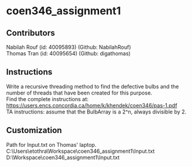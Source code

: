 # coen346_assignment1  
## Contributors  
Nabilah Rouf (id: 40095893) (Github: NabilahRouf)  
Thomas Tran (id: 40095654) (Github: digathomas)  

## Instructions  
Write a recursive threading method to find the defective bulbs and the number of threads that have been created for this purpose.  
Find the complete instructions at: https://users.encs.concordia.ca/home/k/khendek/coen346/pas-1.pdf    
TA instructions: assume that the BulbArray is a 2^n, always divisible by 2.   

## Customization  
Path for Input.txt on Thomas' laptop.  
C:\\Users\\etothra\\Workspace\\coen346_assignment1\\Input.txt  
D:\Workspace\coen346_assignment1\Input.txt